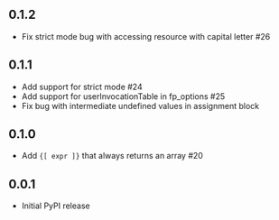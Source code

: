 ## 0.1.2

- Fix strict mode bug with accessing resource with capital letter #26

## 0.1.1

- Add support for strict mode #24
- Add support for userInvocationTable in fp_options #25
- Fix bug with intermediate undefined values in assignment block

## 0.1.0

- Add `{[ expr ]}` that always returns an array #20

## 0.0.1

- Initial PyPI release
